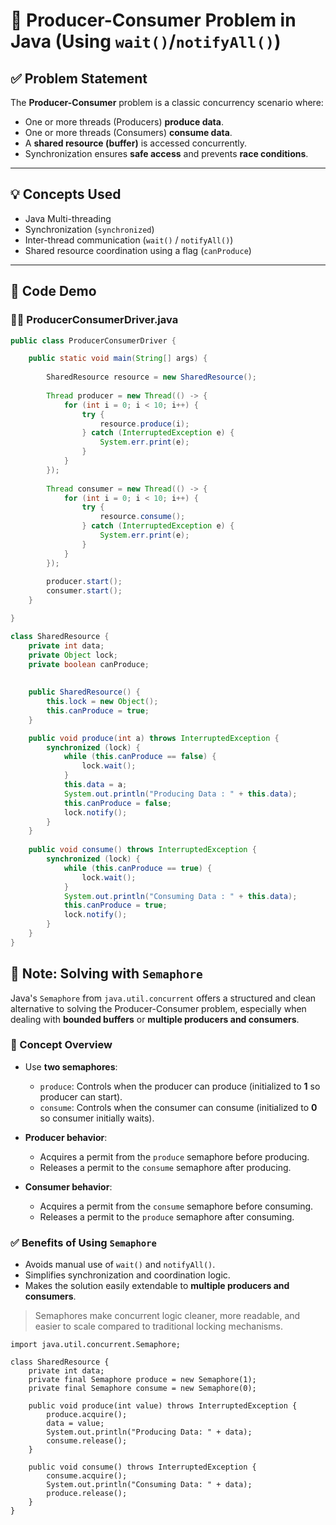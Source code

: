 # 🧵 Producer-Consumer Problem in Java (Using `wait()`/`notifyAll()`)

## ✅ Problem Statement

The **Producer-Consumer** problem is a classic concurrency scenario where:

- One or more threads (Producers) **produce data**.
- One or more threads (Consumers) **consume data**.
- A **shared resource (buffer)** is accessed concurrently.
- Synchronization ensures **safe access** and prevents **race conditions**.

---

## 💡 Concepts Used

- Java Multi-threading
- Synchronization (`synchronized`)
- Inter-thread communication (`wait()` / `notifyAll()`)
- Shared resource coordination using a flag (`canProduce`)

---

## 🧪 Code Demo

### 👨‍🏭 ProducerConsumerDriver.java

```java
public class ProducerConsumerDriver {

	public static void main(String[] args) {
		
		SharedResource resource = new SharedResource();
		
		Thread producer = new Thread(() -> {
			for (int i = 0; i < 10; i++) {
				try {
					resource.produce(i);
				} catch (InterruptedException e) {
					System.err.print(e);
				}
			}
		});
		
		Thread consumer = new Thread(() -> {
			for (int i = 0; i < 10; i++) {
				try {
					resource.consume();
				} catch (InterruptedException e) {
					System.err.print(e);
				}
			}
		});
		
		producer.start();
		consumer.start();
	}

}

class SharedResource {
	private int data;
	private Object lock;
	private boolean canProduce;
	
	
	public SharedResource() {
		this.lock = new Object();
		this.canProduce = true;
	}

	public void produce(int a) throws InterruptedException {
		synchronized (lock) {
			while (this.canProduce == false) {
				lock.wait();
			}
			this.data = a;
			System.out.println("Producing Data : " + this.data);
			this.canProduce = false;
			lock.notify();
		}
	}
	
	public void consume() throws InterruptedException {
		synchronized (lock) {
			while (this.canProduce == true) {
				lock.wait();
			}
			System.out.println("Consuming Data : " + this.data);
			this.canProduce = true;
			lock.notify();
		}
	}
}
```

## 📝 Note: Solving with `Semaphore`

Java's `Semaphore` from `java.util.concurrent` offers a structured and clean alternative to solving the Producer-Consumer problem, 
especially when dealing with **bounded buffers** or **multiple producers and consumers**.

### 🔁 Concept Overview

- Use **two semaphores**:
  - `produce`: Controls when the producer can produce (initialized to **1** so producer can start).
  - `consume`: Controls when the consumer can consume (initialized to **0** so consumer initially waits).

- **Producer behavior**:
  - Acquires a permit from the `produce` semaphore before producing.
  - Releases a permit to the `consume` semaphore after producing.

- **Consumer behavior**:
  - Acquires a permit from the `consume` semaphore before consuming.
  - Releases a permit to the `produce` semaphore after consuming.

### ✅ Benefits of Using `Semaphore`

- Avoids manual use of `wait()` and `notifyAll()`.
- Simplifies synchronization and coordination logic.
- Makes the solution easily extendable to **multiple producers and consumers**.

> Semaphores make concurrent logic cleaner, more readable, and easier to scale compared to traditional locking mechanisms.


```
import java.util.concurrent.Semaphore;

class SharedResource {
    private int data;
    private final Semaphore produce = new Semaphore(1);
    private final Semaphore consume = new Semaphore(0);

    public void produce(int value) throws InterruptedException {
        produce.acquire();
        data = value;
        System.out.println("Producing Data: " + data);
        consume.release();
    }

    public void consume() throws InterruptedException {
        consume.acquire();
        System.out.println("Consuming Data: " + data);
        produce.release();
    }
}

```